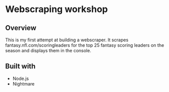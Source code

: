 # Webscraping workshop

## Overview
This is my first attempt at building a webscraper. It scrapes fantasy.nfl.com/scoringleaders for the top 25 fantasy scoring leaders on the season and displays them in the console.

## Built with
* Node.js
* Nightmare